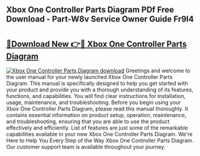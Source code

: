 ## Xbox One Controller Parts Diagram PDf Free Download - Part-W8v Service Owner Guide Fr9l4

# <h2><a href="http://dflkvc.blite.top/?on=Xbox+One+Controller+Parts+Diagram">🔗Download New 👉🔴 Xbox One Controller Parts Diagram</a></h2>

[![Xbox One Controller Parts Diagram download](https://i.imgur.com/lujVjoI.png)](http://dflkvc.blite.top/?on=Xbox+One+Controller+Parts+Diagram)
Greetings and welcome to the user manual for your newly launched Xbox One Controller Parts Diagram. This manual is specifically designed to help you get started with your product and provide you with a thorough understanding of its features, functions, and capabilities. You will find clear instructions for installation, usage, maintenance, and troubleshooting. Before you begin using your Xbox One Controller Parts Diagram, please read this manual thoroughly. It contains essential information on product setup, operation, maintenance, and troubleshooting, ensuring that you are able to use the product effectively and efficiently. List of features are just some of the remarkable capabilities available in your new Xbox One Controller Parts Diagram. We're Here to Help You Every Step of the Way Xbox One Controller Parts Diagram. Our customer support team is available throughout your journey.
